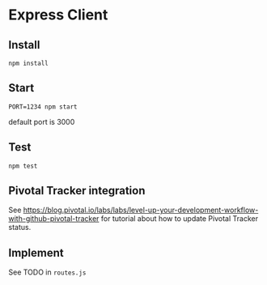 Express Client
==============

Install
-------

    npm install

Start
-----

    PORT=1234 npm start

default port is 3000

Test
----

    npm test

Pivotal Tracker integration
---------------------------

See https://blog.pivotal.io/labs/labs/level-up-your-development-workflow-with-github-pivotal-tracker for tutorial about how to update Pivotal Tracker status.

Implement
----
See TODO in `routes.js`

